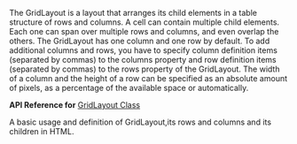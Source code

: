 The GridLayout is a layout that arranges its child elements in a table structure of rows and columns. A cell can contain multiple child elements. Each one can span over multiple rows and columns, and even overlap the others. The GridLayout has one column and one row by default. To add additional columns and rows, you have to specify column definition items (separated by commas) to the columns property and row definition items (separated by commas) to the rows property of the GridLayout. The width of a column and the height of a row can be specified as an absolute amount of pixels, as a percentage of the available space or automatically.

**API Reference for** [GridLayout Class](http://docs.nativescript.org/api-reference/modules/_ui_layouts_grid_layout_.html)

A basic usage and definition of GridLayout,its rows and columns and its children in HTML.
<snippet id='grid-layout-html'/>